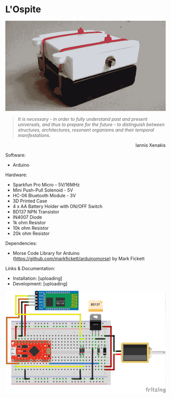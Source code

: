 # L'Ospite

![l'ospite animated gif](https://github.com/leandroestrella/l-ospite/blob/master/ospite.gif)

>*It is necessary - in order to fully understand past and present universals, and thus to prepare for the future - to distinguish between structures, architectures, resonant organisms and their temporal manifestations.*

<p align="right">Iannis Xenakis</p>

Software:
- Arduino

Hardware:
- Sparkfun Pro Micro - 5V/16MHz
- Mini Push-Pull Solenoid - 5V
- HC-06 Bluetooth Module - 3V
- 3D Printed Case
- 4 x AA Battery Holder with ON/OFF Switch
- BD137 NPN Transistor
- IN4007 Diode
- 1k ohm Resistor
- 10k ohm Resistor
- 20k ohm Resistor

Dependencies:
- Morse Code Library for Arduino (https://github.com/markfickett/arduinomorse) by Mark Fickett

Links & Documentation:
- Installation: [uploading]
- Development: [uploading]


![l'ospite schematics](https://github.com/leandroestrella/l-ospite/blob/master/ospite_schematics.png)
